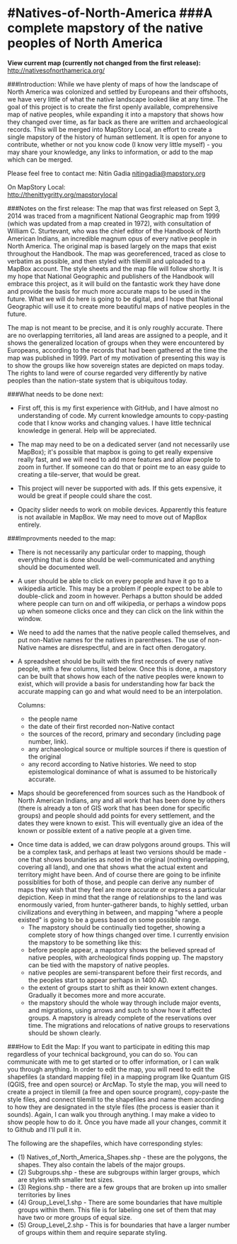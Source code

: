 #Natives-of-North-America
###A complete mapstory of the native peoples of North America
========================
<b>View current map (currently not changed from the first release):</b>
<br>http://nativesofnorthamerica.org/

###Introduction:
While we have plenty of maps of how the landscape of North America was colonized and settled by Europeans and their offshoots, we have very little of what the native landscape looked like at any time. The goal of this project is to create the first openly available, comprehensive map of native peoples, while expanding it into a mapstory that shows how they changed over time, as far back as there are written and archaeological records. This will be merged into MapStory Local, an effort to create a single mapstory of the history of human settlement. It is open for anyone to contribute, whether or not you know code (I know very little myself) - you may share your knowledge, any links to information, or add to the map which can be merged.

Please feel free to contact me:
Nitin Gadia
nitingadia@mapstory.org

On MapStory Local:
<br>http://thenittygritty.org/mapstorylocal


###Notes on the first release:
The map that was first released on Sept 3, 2014 was traced from a magnificent National Geographic map from 1999 (which was updated from a map created in 1972), with consultation of William C. Sturtevant, who was the chief editor of the Handbook of North American Indians, an incredible magnum opus of every native people in North America. The original map is based largely on the maps that exist throughout the Handbook. The map was georeferenced, traced as close to verbatim as possible, and then styled with tilemill and uploaded to a MapBox account. The style sheets and the map file will follow shortly. It is my hope that National Geographic and publishers of the Handbook will embrace this project, as it will build on the fantastic work they have done and provide the basis for much more accurate maps to be used in the future. What we will do here is going to be digital, and I hope that National Geographic will use it to create more beautiful maps of native peoples in the future.

The map is not meant to be precise, and it is only roughly accurate. There are no overlapping territories, all land areas are assigned to a people, and it shows the generalized location of groups when they were encountered by Europeans, according to the records that had been gathered at the time the map was published in 1999. Part of my motivation of presenting this way is to show the groups like how sovereign states are depicted on maps today. The rights to land were of course regarded very differently by native peoples than the nation-state system that is ubiquitous today.

###What needs to be done next:
* First off, this is my first experience with GitHub, and I have almost no understanding of code. My current knowledge amounts to copy-pasting code that I know works and changing values. I have little technical knowledge in general. Help will be appreciated.

* The map may need to be on a dedicated server (and not necessarily use MapBox); it's possible that mapbox is going to get really expensive really fast, and we will need to add more features and allow people to zoom in further. If someone can do that or point me to an easy guide to creating a tile-server, that would be great.

* This project will never be supported with ads. If this gets expensive, it would be great if people could share the cost.

* Opacity slider needs to work on mobile devices. Apparently this feature is not available in MapBox. We may need to move out of MapBox entirely. 

###Improvments needed to the map:
* There is not necessarily any particular order to mapping, though everything that is done should be well-communicated and anything should be documented well.

* A user should be able to click on every people and have it go to a wikipedia article. This may be a problem if people expect to be able to double-click and zoom in however. Perhaps a button should be added where people can turn on and off wikipedia, or perhaps a window pops up when someone clicks once and they can click on the link within the window.

* We need to add the names that the native people called themselves, and put non-Native names for the natives in parentheses. The use of non-Native names are disrespectful, and are in fact often derogatory.

* A spreadsheet should be built with the first records of every native people, with a few columns, listed below. Once this is done, a mapstory can be built that shows how each of the native peoples were known to exist, which will provide a basis for understanding how far back the accurate mapping can go and what would need to be an interpolation.

  Columns:
  * the people name
  * the date of their first recorded non-Native contact
  * the sources of the record, primary and secondary (including page number, link).
  * any archaeological source or multiple sources if there is question of the original
  * any record according to Native histories. We need to stop epistemological dominance of what is assumed to be historically accurate.

- Maps should be georeferenced from sources such as the Handbook of North American Indians, any and all work that has been done by others (there is already a ton of GIS work that has been done for specific groups) and people should add points for every settlement, and the dates they were known to exist. This will eventually give an idea of the known or possible extent of a native people at a given time.

* Once time data is added, we can draw polygons around groups. This will be a complex task, and perhaps at least two versions should be made - one that shows boundaries as noted in the original (nothing overlapping, covering all land), and one that shows what the actual extent and territory might have been. And of course there are going to be infinite possiblities for both of those, and people can derive any number of maps they wish that they feel are more accurate or express a particular depiction. Keep in mind that the range of relationships to the land was enormously varied, from hunter-gatherer bands, to highly settled, urban civilizations and everything in between, and mapping "where a people existed" is going to be a guess based on some possible range.
  * The mapstory should be continually tied together, showing a complete story of how things changed over time. I currently envision the mapstory to be something like this:
  * before people appear, a mapstory shows the believed spread of native peoples, with archeological finds popping up. The mapstory can be tied with the mapstory of native peoples.
  * native peoples are semi-transparent before their first records, and the peoples start to appear perhaps in 1400 AD.
  * the extent of groups start to shift as their known extent changes. Gradually it becomes more and more accurate.
  * the mapstory should the whole way through include major events, and migrations, using arrows and such to show how it affected groups. A mapstory is already complete of the reservations over time. The migrations and relocations of native groups to reservations should be shown clearly.


###How to Edit the Map:
If you want to participate in editing this map regardless of your technical background, you can do so. You can communicate with me to get started or to offer information, or I can walk you through anything.
In order to edit the map, you will need to edit the shapefiles (a standard mapping file) in a mapping program like Quantum GIS (QGIS, free and open source) or ArcMap. To style the map, you will need to create a project in tilemill (a free and open source program), copy-paste the style files, and connect tilemill to the shapefiles and name them according to how they are designated in the style files (the process is easier than it sounds). Again, I can walk you through anything. I may make a video to show people how to do it. Once you have made all your changes, commit it to Github and I'll pull it in.

The following are the shapefiles, which have corresponding styles:
* (1) Natives_of_North_America_Shapes.shp - these are the polygons, the shapes. They also contain the labels of the major groups.
* (2) Subgroups.shp - these are subgroups within larger groups, which are styles with smaller text sizes.
* (3) Regions.shp - there are a few groups that are broken up into smaller territories by lines
* (4) Group_Level_1.shp - There are some boundaries that have multiple groups within them. This file is for labeling one set of them that may have two or more groups of equal size.
* (5) Group_Level_2.shp - This is for boundaries that have a larger number of groups within them and require separate styling.
